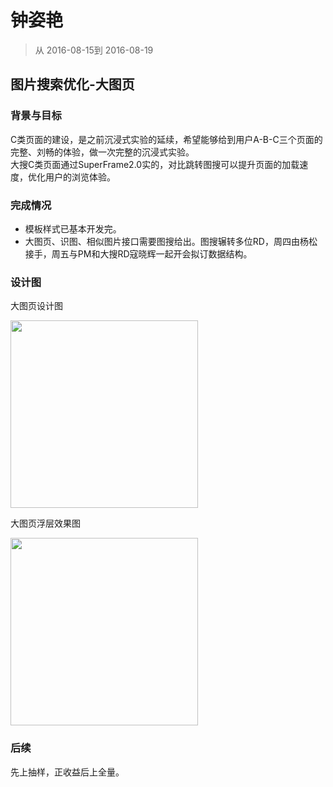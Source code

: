 # 钟姿艳

> 从 2016-08-15到 2016-08-19


## 图片搜索优化-大图页

### 背景与目标
C类页面的建设，是之前沉浸式实验的延续，希望能够给到用户A-B-C三个页面的完整、刘畅的体验，做一次完整的沉浸式实验。
</br>大搜C类页面通过SuperFrame2.0实的，对比跳转图搜可以提升页面的加载速度，优化用户的浏览体验。

### 完成情况

- 模板样式已基本开发完。
- 大图页、识图、相似图片接口需要图搜给出。图搜辗转多位RD，周四由杨松接手，周五与PM和大搜RD寇晓辉一起开会拟订数据结构。

### 设计图
<p>大图页设计图</p><img src="http://gitlab.baidu.com/psfe/ala-weeklyreport/uploads/662c10028fcfc34564caebe680983866/info.png" width="300">
<p>大图页浮层效果图</p><img src="http://gitlab.baidu.com/psfe/ala-weeklyreport/uploads/39204c905dbf1e599efab20800c5e2f7/info2Black5.png" width="300">

### 后续
先上抽样，正收益后上全量。


